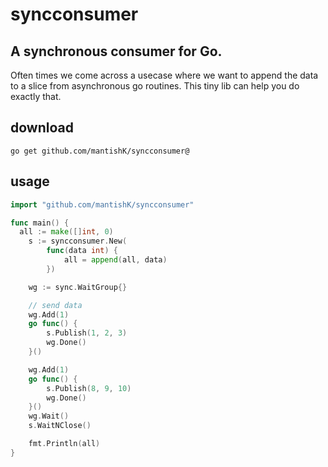 # syncconsumer
## A synchronous consumer for Go.

Often times we come across a usecase where we want to append the data to a slice from asynchronous go routines.
This tiny lib can help you do exactly that.

## download
```
go get github.com/mantishK/syncconsumer@
```

## usage

```go
import "github.com/mantishK/syncconsumer"

func main() {
  all := make([]int, 0)
	s := syncconsumer.New(
		func(data int) {
			all = append(all, data)
		})

	wg := sync.WaitGroup{}

	// send data
	wg.Add(1)
	go func() {
		s.Publish(1, 2, 3)
		wg.Done()
	}()

	wg.Add(1)
	go func() {
		s.Publish(8, 9, 10)
		wg.Done()
	}()
	wg.Wait()
	s.WaitNClose()

	fmt.Println(all)
}
```
